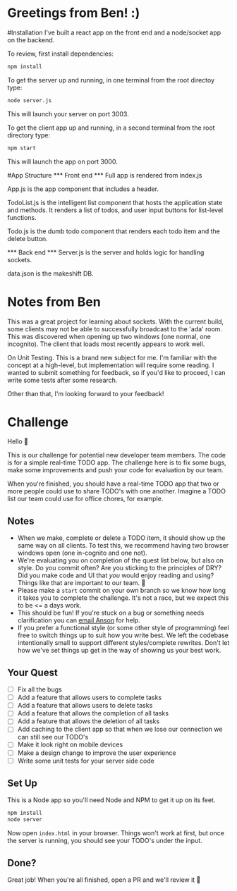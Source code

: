 # Greetings from Ben! :)

#Installation
I've built a react app on the front end and a node/socket app on the backend.

To review, first install dependencies:

```sh
npm install
```
To get the server up and running, in one terminal from the root directoy type:

```sh
node server.js
```

This will launch your server on port 3003.

To get the client app up and running, in a second terminal from the root directory type:
```sh
npm start
```

This will launch the app on port 3000.

#App Structure
*** Front end ***
Full app is rendered from index.js

App.js is the app component that includes a header.

TodoList.js is the intelligent list component that hosts the application state and methods. It renders a list of todos, and user input buttons for list-level functions.

Todo.js is the dumb todo component that renders each todo item and the delete button.

*** Back end ***
Server.js is the server and holds logic for handling sockets.

data.json is the makeshift DB.

# Notes from Ben
This was a great project for learning about sockets. With the current build, some clients may not be able to successfully broadcast to the 'ada' room. This was discovered when opening up two windows (one normal, one incognito). The client that loads most recently appears to work well.

On Unit Testing. This is a brand new subject for me. I'm familiar with the concept at a high-level, but implementation will require some reading. I wanted to submit something for feedback, so if you'd like to proceed, I can write some tests after some research.

Other than that, I'm looking forward to your feedback!

# Challenge
Hello :wave:

This is our challenge for potential new developer team members. The code is for a simple real-time TODO app. The challenge here is to fix some bugs, make some improvements and push your code for evaluation by our team.

When you're finished, you should have a real-time TODO app that two or more people could use to share TODO's with one another. Imagine a TODO list our team could use for office chores, for example.

## Notes
- When we make, complete or delete a TODO item, it should show up the same way on all clients. To test this, we recommend having two browser windows open (one in-cognito and one not).
- We're evaluating you on completion of the quest list below, but also on style. Do you commit often? Are you sticking to the principles of DRY? Did you make code and UI that _you_ would enjoy reading and using? Things like that are important to our team. 👊
- Please make a `start` commit on your own branch so we know how long it takes you to complete the challenge. It's not a race, but we expect this to be <= a days work.
- This should be fun! If you're stuck on a bug or something needs clarification you can [email Anson](mailto:anson@ada.support?subject=Challenge) for help.
- If you prefer a functional style (or some other style of programming) feel free to switch things up to suit how you write best. We left the codebase intentionally small to support different styles/complete rewrites. Don't let how we've set things up get in the way of showing us your best work.

##  Your Quest
- [ ] Fix all the bugs
- [ ] Add a feature that allows users to complete tasks
- [ ] Add a feature that allows users to delete tasks
- [ ] Add a feature that allows the completion of all tasks
- [ ] Add a feature that allows the deletion of all tasks
- [ ] Add caching to the client app so that when we lose our connection we can still see our TODO's
- [ ] Make it look right on mobile devices
- [ ] Make a design change to improve the user experience
- [ ] Write some unit tests for your server side code

## Set Up
This is a Node app so you'll need Node and NPM to get it up on its feet.

```sh
npm install
node server
```

Now open `index.html` in your browser. Things won't work at first, but once the server is running, you should see your TODO's under the input.

## Done?
Great job! When you're all finished, open a PR and we'll review it 🙌
